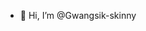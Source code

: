 - 👋 Hi, I’m @Gwangsik-skinny

<!---
Gwangsik-skinny/Gwangsik-skinny is a ✨ special ✨ repository because its `README.md` (this file) appears on your GitHub profile.
You can click the Preview link to take a look at your changes.
--->
